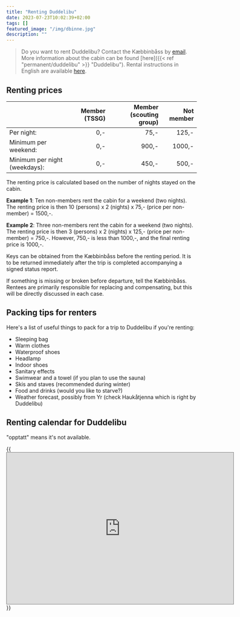 ```yaml
---
title: "Renting Duddelibu"
date: 2023-07-23T10:02:39+02:00
tags: []
featured_image: "/img/dbinne.jpg"
description: ""
---
```


> Do you want to rent Duddelibu? Contact the Kæbbinbåss by [email](mailto:duddelibu@tssg.no).
> More information about the cabin can be found [here]({{< ref "permanent/duddelibu" >}} "Duddelibu").
> Rental instructions in English are available [here](/doc/utleieinstruks_en.pdf).

## Renting prices

| | Member (TSSG) | Member (scouting group) | Not member |
|:---|---:|---:|---:|
| Per night: | 0,- | 75,- | 125,- |
| Minimum per weekend: | 0,- | 900,- | 1000,- |
| Minimum per night (weekdays): | 0,- | 450,- | 500,- |

The renting price is calculated based on the number of nights stayed on the cabin.

**Example 1**: Ten non-members rent the cabin for a weekend (two nights).
The renting price is then 10 (persons) x 2 (nights) x 75,- (price per non-member) = 1500,-.

**Example 2**: Three non-members rent the cabin for a weekend (two nights).
The renting price is then 3 (persons) x 2 (nights) x 125,- (price per non-member) = 750,-.
However, 750,- is less than 1000,-, and the final renting price is 1000,-.

Keys can be obtained from the Kæbbinbåss before the renting period.
It is to be returned immediately after the trip is completed accompanying a signed status report.

If something is missing or broken before departure, tell the Kæbbinbåss.
Rentees are primarily responsible for replacing and compensating, but this will be directly discussed in each case.

## Packing tips for renters

Here's a list of useful things to pack for a trip to Duddelibu if you're renting:

* Sleeping bag
* Warm clothes
* Waterproof shoes
* Headlamp
* Indoor shoes
* Sanitary effects
* Swimwear and a towel (if you plan to use the sauna)
* Skis and staves (recommended during winter)
* Food and drinks (would you like to starve?)
* Weather forecast, possibly from Yr (check Haukåtjenna which is right by Duddelibu)

## Renting calendar for Duddelibu

"opptatt" means it's not available.

<!-- < iframe "https://calendar.google.com/calendar/embed?src=tssg.no_dcvqscs25kkor061ctmg41c1f8%40group.calendar.google.com&ctz=Europe%2FBerlin" > -->

{{ <iframe src="https://calendar.google.com/calendar/embed?height=400&wkst=2&ctz=Europe%2FOslo&showPrint=0&src=dHNzZy5ub19kY3Zxc2NzMjVra29yMDYxY3RtZzQxYzFmOEBncm91cC5jYWxlbmRhci5nb29nbGUuY29t&color=%23F4511E" style="border:solid 1px #777" width="600" height="400" frameborder="0" scrolling="no"></iframe> }}
